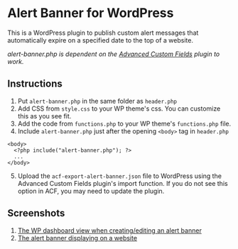 # Alert Banner for WordPress
This is a WordPress plugin to publish custom alert messages that automatically expire on a specified date to the top of a website. 

*alert-banner.php is dependent on the [Advanced Custom Fields](https://www.advancedcustomfields.com/) plugin to work.*

## Instructions
1. Put `alert-banner.php` in the same folder as `header.php`
2. Add CSS from `style.css` to your WP theme's css. You can customize this as you see fit.
3. Add the code from `functions.php` to your WP theme's `functions.php` file.
4. Include `alert-banner.php` just after the opening `<body>` tag in `header.php`
```
<body>
  <?php include("alert-banner.php"); ?>
  ...
</body>
```
5. Upload the `acf-export-alert-banner.json` file to WordPress using the Advanced Custom Fields plugin's import function. If you do not see this option in ACF, you may need to update the plugin.

## Screenshots
1. [The WP dashboard view when creating/editing an alert banner](screenshots/alert-banner-dashboard.png)
2. [The alert banner displaying on a website](screenshots/alert-banner-display.png)
